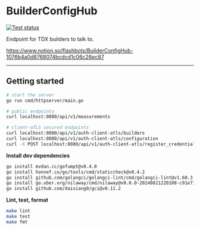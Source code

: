 # BuilderConfigHub

[![Test status](https://github.com/flashbots/builder-config-hub/actions/workflows/checks.yml/badge.svg?branch=main)](https://github.com/flashbots/builder-config-hub/actions?query=workflow%3A%22Checks%22)

Endpoint for TDX builders to talk to.

https://www.notion.so/flashbots/BuilderConfigHub-1076b4a0d8768074bcdcd1c06c26ec87

---

## Getting started

```bash
# start the server
go run cmd/httpserver/main.go

# public endpoints
curl localhost:8080/api/v1/measurements

# client-aTLS secured endpoints
curl localhost:8080/api/v1/auth-client-atls/builders
curl localhost:8080/api/v1/auth-client-atls/configuration
curl -X POST localhost:8080/api/v1/auth-client-atls/register_credentials/rbuilder
```

**Install dev dependencies**

```bash
go install mvdan.cc/gofumpt@v0.4.0
go install honnef.co/go/tools/cmd/staticcheck@v0.4.2
go install github.com/golangci/golangci-lint/cmd/golangci-lint@v1.60.3
go install go.uber.org/nilaway/cmd/nilaway@v0.0.0-20240821220108-c91e71c080b7
go install github.com/daixiang0/gci@v0.11.2
```

**Lint, test, format**

```bash
make lint
make test
make fmt
```

